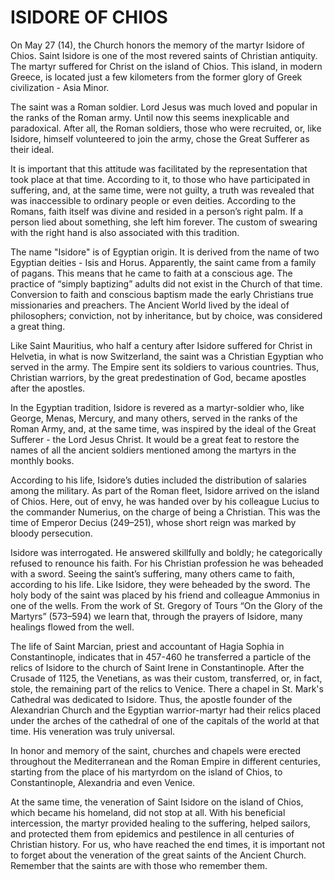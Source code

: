 # ISIDORE OF CHIOS

On May 27 (14), the Church honors the memory of the martyr Isidore of Chios. Saint Isidore is one of the most revered saints of Christian antiquity. The martyr suffered for Christ on the island of Chios. This island, in modern Greece, is located just a few kilometers from the former glory of Greek civilization - Asia Minor.

The saint was a Roman soldier. Lord Jesus was much loved and popular in the ranks of the Roman army. Until now this seems inexplicable and paradoxical. After all, the Roman soldiers, those who were recruited, or, like Isidore, himself volunteered to join the army, chose the Great Sufferer as their ideal.

It is important that this attitude was facilitated by the representation that took place at that time. According to it, to those who have participated in suffering, and, at the same time, were not guilty, a truth was revealed that was inaccessible to ordinary people or even deities. According to the Romans, faith itself was divine and resided in a person’s right palm. If a person lied about something, she left him forever. The custom of swearing with the right hand is also associated with this tradition.

The name "Isidore" is of Egyptian origin. It is derived from the name of two Egyptian deities - Isis and Horus. Apparently, the saint came from a family of pagans. This means that he came to faith at a conscious age. The practice of “simply baptizing” adults did not exist in the Church of that time. Conversion to faith and conscious baptism made the early Christians true missionaries and preachers. The Ancient World lived by the ideal of philosophers; conviction, not by inheritance, but by choice, was considered a great thing.

Like Saint Mauritius, who half a century after Isidore suffered for Christ in Helvetia, in what is now Switzerland, the saint was a Christian Egyptian who served in the army. The Empire sent its soldiers to various countries. Thus, Christian warriors, by the great predestination of God, became apostles after the apostles.

In the Egyptian tradition, Isidore is revered as a martyr-soldier who, like George, Menas, Mercury, and many others, served in the ranks of the Roman Army, and, at the same time, was inspired by the ideal of the Great Sufferer - the Lord Jesus Christ. It would be a great feat to restore the names of all the ancient soldiers mentioned among the martyrs in the monthly books.

According to his life, Isidore’s duties included the distribution of salaries among the military. As part of the Roman fleet, Isidore arrived on the island of Chios. Here, out of envy, he was handed over by his colleague Lucius to the commander Numerius, on the charge of being a Christian. This was the time of Emperor Decius (249–251), whose short reign was marked by bloody persecution.

Isidore was interrogated. He answered skillfully and boldly; he categorically refused to renounce his faith. For his Christian profession he was beheaded with a sword. Seeing the saint’s suffering, many others came to faith, according to his life. Like Isidore, they were beheaded by the sword. The holy body of the saint was placed by his friend and colleague Ammonius in one of the wells. From the work of St. Gregory of Tours “On the Glory of the Martyrs” (573–594) we learn that, through the prayers of Isidore, many healings flowed from the well.

The life of Saint Marcian, priest and accountant of Hagia Sophia in Constantinople, indicates that in 457-460 he transferred a particle of the relics of Isidore to the church of Saint Irene in Constantinople. After the Crusade of 1125, the Venetians, as was their custom, transferred, or, in fact, stole, the remaining part of the relics to Venice. There a chapel in St. Mark's Cathedral was dedicated to Isidore. Thus, the apostle founder of the Alexandrian Church and the Egyptian warrior-martyr had their relics placed under the arches of the cathedral of one of the capitals of the world at that time. His veneration was truly universal.

In honor and memory of the saint, churches and chapels were erected throughout the Mediterranean and the Roman Empire in different centuries, starting from the place of his martyrdom on the island of Chios, to Constantinople, Alexandria and even Venice.

At the same time, the veneration of Saint Isidore on the island of Chios, which became his homeland, did not stop at all. With his beneficial intercession, the martyr provided healing to the suffering, helped sailors, and protected them from epidemics and pestilence in all centuries of Christian history. For us, who have reached the end times, it is important not to forget about the veneration of the great saints of the Ancient Church. Remember that the saints are with those who remember them.
